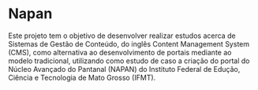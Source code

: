 # Napan
Este projeto tem o objetivo de desenvolver realizar estudos acerca de Sistemas de Gestão de Conteúdo, do inglês Content Management System (CMS), como alternativa ao desenvolvimento de portais mediante ao modelo tradicional, utilizando como estudo de caso a criação do portal do Núcleo Avançado do Pantanal (NAPAN) do Instituto Federal de Edução, Ciência e Tecnologia de Mato Grosso (IFMT).
